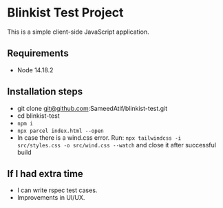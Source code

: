 # Blinkist Test Project
This is a simple client-side JavaScript application.
## Requirements
- Node 14.18.2
## Installation steps
- git clone git@github.com:SameedAtif/blinkist-test.git
- cd blinkist-test
- `npm i`
- `npx parcel index.html --open`
- In case there is a wind.css error. Run: `npx tailwindcss -i src/styles.css -o src/wind.css --watch` and close it after successful build

## If I had extra time
- I can write rspec test cases.
- Improvements in UI/UX.
